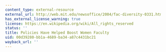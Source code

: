 ```yaml
---
content_type: external-resource
external_url: http://web.mit.edu/newsoffice/2004/fac-diversity-0331.html
has_external_license_warning: true
license: https://en.wikipedia.org/wiki/All_rights_reserved
status: ''
title: Policies Have Helped Boost Women Faculty
uid: 00d39280-bb1a-4689-ba34-a87c4431bc21
wayback_url: ''
---
```

